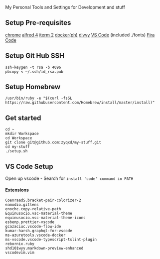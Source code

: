 My Personal Tools and Settings for Development and stuff

## Setup Pre-requisites

[chrome](https://www.google.ca/chrome/?brand=CHBD&gclid=CjwKCAjw9dboBRBUEiwA7VrrzSjFTd7ABOJR75htdglTzZuv4naAyByJEfF38wkHZy5hHDfkCbvUThoCH90QAvD_BwE&gclsrc=aw.ds)
[alfred 4](https://www.alfredapp.com/)
[iterm 2](https://www.iterm2.com/downloads.html)
[docker(ph)](https://download.docker.com/mac/stable/26764/Docker.dmg)
[divvy](https://mizage.com/divvy/)
[VS Code](https://code.visualstudio.com/Download)
(included ./fonts) [Fira Code](https://github.com/tonsky/FiraCode)

## Setup Git Hub SSH

```
ssh-keygen -t rsa -b 4096
pbcopy < ~/.ssh/id_rsa.pub
```

## Setup Homebrew

```
/usr/bin/ruby -e "$(curl -fsSL https://raw.githubusercontent.com/Homebrew/install/master/install)"
```

## Get started

```
cd ~
mkdir Workspace
cd Workspace
git clone git@github.com:zyqxd/my-stuff.git
cd my-stuff
./setup.sh
```

## VS Code Setup

Open up vscode - Search for `install 'code' command in PATH`

#### Extensions

```
CoenraadS.bracket-pair-colorizer-2
eamodio.gitlens
enochc.copy-relative-path
Equinusocio.vsc-material-theme
equinusocio.vsc-material-theme-icons
esbenp.prettier-vscode
gcazaciuc.vscode-flow-ide
kumar-harsh.graphql-for-vscode
ms-azuretools.vscode-docker
ms-vscode.vscode-typescript-tslint-plugin
rebornix.ruby
shd101wyy.markdown-preview-enhanced
vscodevim.vim
```
